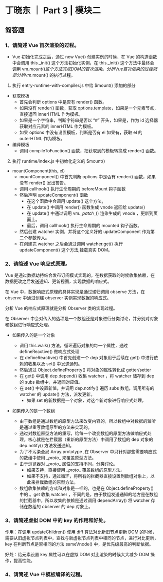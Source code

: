 # 丁晓东 ｜ Part 3 | 模块二

## 简答题

### 1、请简述 Vue 首次渲染的过程。

- Vue 初始化完成之后，通过 new Vue() 创建实例的时候，在 Vue 的构造函数中会调用 this._init() 这个方法初始化实例，在 this._init() 这个方法中最终会调用 vm.$mount() 这个方法完成 DOM 的首次渲染。分析 Vue 首次渲染的过程就是分析 vm.$mount() 的执行过程。

1. 执行 entry-runtime-with-compiler.js 中给 $mount() 添加的部分

- 获取模板
  - 首先会判断 options 中是否有 render() 函数。
  - 如果没有 render() 函数，获取 options.template，如果是一个元素节点，直接返回 innerHTML 作为模板。
  - 如果是一个字符串，判断字符串是否以 “#” 开头，如果是，作为 id 选择器获取对应元素的 innerHTML 作为模板。
  - 如果 options 中没有设置模板，判断是否有 el 如果有，获取 el 的 outerHTML 作为模板。
- 编译模板
  - 调用 compileToFunction() 函数，把获取到的模板转换成 render() 函数。

2. 执行 runtime/index.js 中初始化定义的 $mount()

- mountComponent(this, el)
  - mountComponent() 中首先判断 options 中是否有 render() 函数，如果没有 render() 发出警告。
  - 调用 callhook() 执行生命周期的 beforeMount 钩子函数
  - 然后声明 updateComponent() 函数
    - 在这个函数中会调用 update() 这个方法，
    - 在 update() 中调用 render() 函数生成 vnode 返回给 update()
    - 在 update() 中通过调用 vm.\__patch__() 渲染生成的 vnode ，更新到页面上。
    - 最后，调用 callhook() 执行生命周期的 mounted 钩子函数。
  - 然后创建 watcher 实例，并将这个定义好的 updateComponent 作为第二个参数传入。 
  - 在创建完 watcher 之后会通过调用 watcher.get() 执行 updateComponent() 这个方法,挂载真实 DOM。

### 2、请简述 Vue 响应式原理。

Vue 是通过数据劫持结合发布订阅模式实现的，在数据获取的时候收集依赖，在数据更改之后发送通知、更新视图，实现数据的响应式。

在 Vue 中，数据响应式原理的具体实现是通过递归调用 observe 方法，在 observe 中通过创建 observer 实例实现数据的响应式。

分析 Vue 的响应式原理就是分析 Observer 类的实现过程。 

在 Observer 中会对传入的选项是一个数组还是对象进行分类讨论，并分别对对象和数组进行响应式处理。

- 如果传入的是一个对象
  - 调用 this.walk() 方法，循环遍历对象的每一个属性，通过 defineReactive() 做响应式处理
  - 在 defineReactive() 中首先创建一个 dep 对象用于后续在 get() 中进行依赖的收集以及 set() 中发送通知。
  - 然后通过 Object.defineProperty() 将对象的属性转化成 getter/setter
  - 在 get() 中调用 dep.depend() 收集 watcher ，将 watcher 储存到 dep 的 subs 数组中，并返回对应值。
  - 在 set() 中设置新值，并调用 dep.notify() 遍历 subs 数组，调用所有的 watcher 的 update() 方法，派发更新。
    - 如果 set 的新数据是一个对象，对这个新对象进行响应式处理。

- 如果传入的是一个数组
  - 由于数组是通过数组的原型方法来改变内容的，所以数组中对数据的监听是通过重写数组原型的方法来实现的。
  - 通过对数组原型方法的重写，给每一个改变数组的原型方法做响应式处理。核心就是在拦截器（重新的原型方法）中调用了数组的 dep 对象的 dep.notify() 方法发送通知。
  - 为了不污染全局 Array.prototype ,在 Observer 中只针对那些需要响应式的数组中使用 \__proto__ 来覆盖原型方法。
  - 由于浏览器对 \__proto__ 属性的支持不同，分类讨论。
    - 如果支持，直接使用 \__proto__ 覆盖数组的原型方法。
    - 如果不支持，通过循环，将所有的拦截器直接设置到数组对象上，以此来拦截数组的原型方法。
  - 数组收集依赖的方式和对象是一样的，也是在 Object.defineProperty() 中的 。get 收集 watcher ，不同的是，由于数组发送通知的地方是在数组的拦截器中，所以收集的依赖是通过调用 dependArray() 将 watcher 存储在数组的 observer 的 dep 对象上。

### 3、请简述虚拟 DOM 中的 key 的作用和好处。

作用：在调用 updateChildren() 使用 diff 算法对比新旧节点更新 DOM 的时候，需要从旧虚拟节点列表中，查找与新虚拟节点列表中相同的节点，进行对比更新，key 在判断节点是否相同的方法 sameVnode() 中，是优先级最高的判断依据。

好处：给元素设置 key 属性可以在虚拟 DOM 对比渲染的时候大大减少 DOM 操作，提高性能。

### 4、请简述 Vue 中模板编译的过程。

